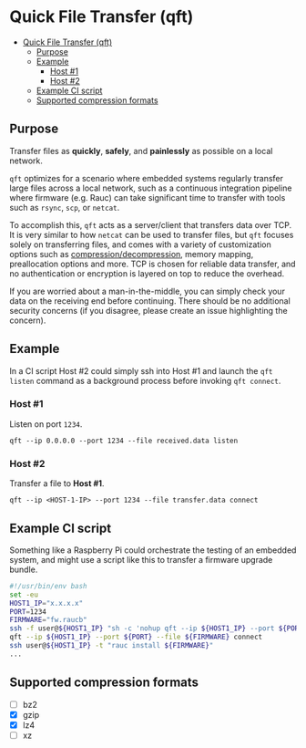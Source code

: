 # Quick File Transfer (qft)

- [Quick File Transfer (qft)](#quick-file-transfer-qft)
  - [Purpose](#purpose)
  - [Example](#example)
    - [Host #1](#host-1)
    - [Host #2](#host-2)
  - [Example CI script](#example-ci-script)
  - [Supported compression formats](#supported-compression-formats)

## Purpose

Transfer files as **quickly**, **safely**, and **painlessly** as possible on a local network.

`qft` optimizes for a scenario where embedded systems regularly transfer large files across a local network, such as a continuous integration pipeline where firmware (e.g. Rauc) can take significant time to transfer with tools such as `rsync`, `scp`, or `netcat`.

To accomplish this, `qft` acts as a server/client that transfers data over TCP. It is very similar to how `netcat` can be used to transfer files, but `qft` focuses solely on transferring files, and comes with a variety of customization options such as [compression/decompression](#supported-compression-formats), memory mapping, preallocation options and more. TCP is chosen for reliable data transfer, and no authentication or encryption is layered on top to reduce the overhead.

If you are worried about a man-in-the-middle, you can simply check your data on the receiving end before continuing. There should be no additional security concerns (if you disagree, please create an issue highlighting the concern).

## Example

In a CI script Host #2 could simply ssh into Host #1 and launch the `qft listen` command as a background process before invoking `qft connect`.

### Host #1

Listen on port `1234`.

```shell
qft --ip 0.0.0.0 --port 1234 --file received.data listen
```

### Host #2

Transfer a file to **Host #1**.

```shell
qft --ip <HOST-1-IP> --port 1234 --file transfer.data connect
```

## Example CI script

Something like a Raspberry Pi could orchestrate the testing of an embedded system, and might use a script like this to transfer a firmware upgrade bundle.

```bash
#!/usr/bin/env bash
set -eu
HOST1_IP="x.x.x.x"
PORT=1234
FIRMWARE="fw.raucb"
ssh -f user@${HOST1_IP} "sh -c 'nohup qft --ip ${HOST1_IP} --port ${PORT} --file ${FIRMWARE} listen > qft_listen.log 2>&1 &'"
qft --ip ${HOST1_IP} --port ${PORT} --file ${FIRMWARE} connect
ssh user@${HOST1_IP} -t "rauc install ${FIRMWARE}"
...
```

## Supported compression formats

- [ ] bz2
- [x] gzip
- [x] lz4
- [ ] xz
